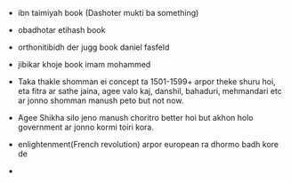 
- ibn taimiyah book (Dashoter mukti ba something)
- obadhotar etihash book
- orthonitibidh der jugg book daniel fasfeld
- jibikar khoje book imam mohammed

- Taka thakle shomman ei concept ta 1501-1599+ arpor theke shuru hoi, eta fitra ar sathe jaina, agee valo kaj, danshil, bahaduri, mehmandari etc ar jonno shomman manush peto but not now.
- Agee Shikha silo jeno manush choritro better hoi but akhon holo government ar jonno kormi toiri kora.
- enlightenment(French revolution) arpor european ra dhormo badh kore de
- 